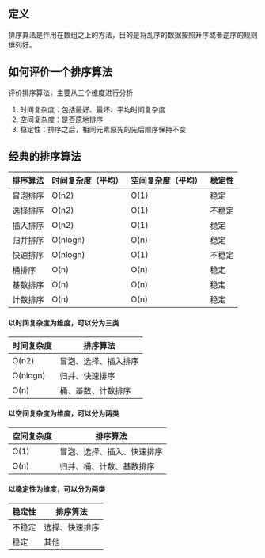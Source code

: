 ## 定义
排序算法是作用在数组之上的方法，目的是将乱序的数据按照升序或者逆序的规则排列好。

## 如何评价一个排序算法
评价排序算法，主要从三个维度进行分析
1. 时间复杂度：包括最好、最坏、平均时间复杂度
2. 空间复杂度：是否原地排序
3. 稳定性：排序之后，相同元素原先的先后顺序保持不变

## 经典的排序算法

| 排序算法 | 时间复杂度（平均） | 空间复杂度（平均） | 稳定性 |
| --- | --- | --- | --- |
| 冒泡排序 | O(n2) | O(1)  | 稳定  |
| 选择排序 | O(n2) | O(1)  | 不稳定  |
| 插入排序 | O(n2) | O(1)  | 稳定  |
| 归并排序 | O(nlogn)| O(n)  | 稳定  |
| 快速排序 | O(nlogn)| O(1)  | 不稳定  |
| 桶排序 | O(n) | O(n)  | 稳定  |
| 基数排序 | O(n) | O(n)  | 稳定  |
| 计数排序 | O(n)| O(n)  | 稳定  |

#### 以时间复杂度为维度，可以分为三类

| 时间复杂度 | 排序算法 |
| --- | --- |
| O(n2) | 冒泡、选择、插入排序 |
| O(nlogn) | 归并、快速排序 |
| O(n) | 桶、基数、计数排序 |

#### 以空间复杂度为维度，可以分为两类

| 空间复杂度 | 排序算法 |
| --- | --- |
| O(1) | 冒泡、选择、插入、快速排序 |
| O(n) | 归并、桶、计数、基数排序 |


#### 以稳定性为维度，可以分为两类
| 稳定性 | 排序算法 |
| --- | --- |
| 不稳定 | 选择、快速排序 |
| 稳定 | 其他 |


